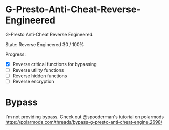 # G-Presto-Anti-Cheat-Reverse-Engineered
G-Presto Anti-Cheat Reverse Engineered.

State: Reverse Engineered 30 / 100%

Progress:
- [x] Reverse critical functions for bypassing
- [ ] Reverse utility functions
- [ ] Reverse hidden functions
- [ ] Reverse encryption

# Bypass
I'm not providing bypass. Check out @spooderman's tutorial on polarmods
https://polarmods.com/threads/bypass-g-presto-anti-cheat-engine.2698/
